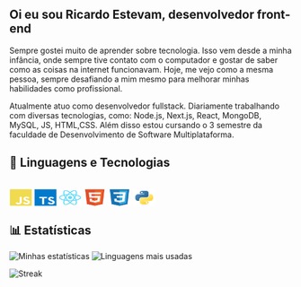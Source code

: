 ## Oi eu sou Ricardo Estevam, desenvolvedor front-end

Sempre gostei muito de aprender sobre tecnologia. Isso vem desde a minha infância, onde sempre tive contato com o computador e gostar de saber como as coisas na internet funcionavam. Hoje, me vejo como a mesma pessoa, sempre desafiando a mim mesmo para melhorar minhas habilidades como profissional.

Atualmente atuo como desenvolvedor fullstack. Diariamente trabalhando com diversas tecnologias, como: Node.js, Next.js, React, MongoDB, MySQL, JS, HTML,CSS. Além disso estou cursando o 3 semestre da faculdade de Desenvolvimento de Software Multiplataforma.


<h2> 🤖 Linguagens e Tecnologias</h2>
<div style="display: inline_block"><br>
  <img align="center" alt="Rick-Js" height="30" width="40" src="https://raw.githubusercontent.com/devicons/devicon/master/icons/javascript/javascript-plain.svg">
  <img align="center" alt="Rick-Ts" height="30" width="40" src="https://raw.githubusercontent.com/devicons/devicon/master/icons/typescript/typescript-plain.svg">
  <img align="center" alt="Rick-React" height="30" width="40" src="https://raw.githubusercontent.com/devicons/devicon/master/icons/react/react-original.svg">
  <img align="center" alt="Rick-HTML" height="30" width="40" src="https://raw.githubusercontent.com/devicons/devicon/master/icons/html5/html5-original.svg">
  <img align="center" alt="Rick-CSS" height="30" width="40" src="https://raw.githubusercontent.com/devicons/devicon/master/icons/css3/css3-original.svg">
  <img align="center" alt="Rick-Python" height="30" width="40" src="https://raw.githubusercontent.com/devicons/devicon/master/icons/python/python-original.svg">
  



## 📊 Estatísticas
![Minhas estatísticas](https://github-readme-stats.vercel.app/api?username=Richardo-o&show_icons=true&theme=transparent) ![Linguagens mais usadas](https://github-readme-stats.vercel.app/api/top-langs/?username=Richardo-o&layout=compact&theme=transparent)



![Streak](https://streak-stats.demolab.com/?user=Richardo-o&theme=transparent)



